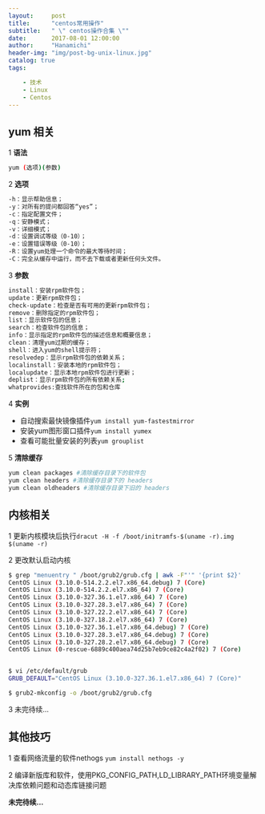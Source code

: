 ```yaml
---
layout:     post
title:      "centos常用操作"
subtitle:   " \" centos操作合集 \""
date:       2017-08-01 12:00:00
author:     "Hanamichi"
header-img: "img/post-bg-unix-linux.jpg"
catalog: true
tags:

    - 技术
    - Linux
    - Centos
---
```




## yum 相关

1 **语法**

```bash
yum (选项)(参数)
```

2 **选项**

```bash
-h：显示帮助信息； 
-y：对所有的提问都回答“yes”；
-c：指定配置文件； 
-q：安静模式； 
-v：详细模式； 
-d：设置调试等级（0-10）； 
-e：设置错误等级（0-10）； 
-R：设置yum处理一个命令的最大等待时间； 
-C：完全从缓存中运行，而不去下载或者更新任何头文件。
```

3 **参数**

```bash
install：安装rpm软件包； 
update：更新rpm软件包； 
check-update：检查是否有可用的更新rpm软件包； 
remove：删除指定的rpm软件包； 
list：显示软件包的信息； 
search：检查软件包的信息； 
info：显示指定的rpm软件包的描述信息和概要信息； 
clean：清理yum过期的缓存； 
shell：进入yum的shell提示符； 
resolvedep：显示rpm软件包的依赖关系； 
localinstall：安装本地的rpm软件包； 
localupdate：显示本地rpm软件包进行更新； 
deplist：显示rpm软件包的所有依赖关系;
whatprovides:查找软件所在的包和仓库
```

4 **实例**

* 自动搜索最快镜像插件`yum install yum-fastestmirror`
* 安装yum图形窗口插件`yum install yumex`
* 查看可能批量安装的列表`yum grouplist`

5 **清除缓存**

```bash
yum clean packages #清除缓存目录下的软件包 
yum clean headers #清除缓存目录下的 headers 
yum clean oldheaders #清除缓存目录下旧的 headers
```

## 内核相关

1 更新内核模块后执行`dracut -H -f /boot/initramfs-$(uname -r).img $(uname -r)`

2 更改默认启动内核

```bash
$ grep "menuentry " /boot/grub2/grub.cfg | awk -F"'" '{print $2}'
CentOS Linux (3.10.0-514.2.2.el7.x86_64.debug) 7 (Core)
CentOS Linux (3.10.0-514.2.2.el7.x86_64) 7 (Core)
CentOS Linux (3.10.0-327.36.1.el7.x86_64) 7 (Core)
CentOS Linux (3.10.0-327.28.3.el7.x86_64) 7 (Core)
CentOS Linux (3.10.0-327.22.2.el7.x86_64) 7 (Core)
CentOS Linux (3.10.0-327.18.2.el7.x86_64) 7 (Core)
CentOS Linux (3.10.0-327.36.1.el7.x86_64.debug) 7 (Core)
CentOS Linux (3.10.0-327.28.3.el7.x86_64.debug) 7 (Core)
CentOS Linux (3.10.0-327.28.2.el7.x86_64.debug) 7 (Core)
CentOS Linux (0-rescue-6889c400aea74d25b7eb9ce82c4a2f02) 7 (Core)


$ vi /etc/default/grub
GRUB_DEFAULT="CentOS Linux (3.10.0-327.36.1.el7.x86_64) 7 (Core)"

$ grub2-mkconfig -o /boot/grub2/grub.cfg
```

3 未完待续…

## 其他技巧

1 查看网络流量的软件nethogs `yum install nethogs -y`

2 编译新版库和软件，使用PKG_CONFIG_PATH,LD_LIBRARY_PATH环境变量解决库依赖问题和动态库链接问题

**未完待续...**

